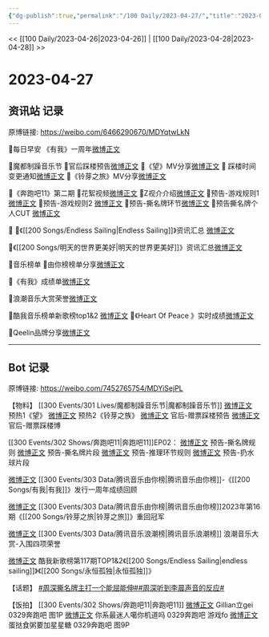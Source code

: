 ```yaml
---
{"dg-publish":true,"permalink":"/100 Daily/2023-04-27/","title":"2023-04-27","created":"2023-04-28T19:47:01.703+08:00","updated":"2023-04-28T19:52:17.766+08:00"}
---
```



<< [[100 Daily/2023-04-26\|2023-04-26]] | [[100 Daily/2023-04-28\|2023-04-28]] >>

# 2023-04-27

## 资讯站 记录

原博链接: https://weibo.com/6466290670/MDYqtwLkN

🌟每日早安
《有我》一周年[微博正文](https://m.weibo.cn/6466290670/4895047629672094)

🌟魔都制躁音乐节
🌷官后踩楼预告[微博正文](https://m.weibo.cn/6466290670/4895149433556910)
🌷《望》MV分享[微博正文](https://m.weibo.cn/6466290670/4895106677606657)
🌷 踩楼时间变更通知[微博正文](https://m.weibo.cn/6466290670/4895202890226584)
🌷《铃芽之旅》MV分享[微博正文](https://m.weibo.cn/6466290670/4895133511714087)

🌟《奔跑吧11》第二期
🌷花絮视频[微博正文](https://m.weibo.cn/6466290670/4895133038019752)
🌷Z视介介绍[微博正文](https://m.weibo.cn/6466290670/4895171089269876)
🌷预告-游戏规则1 [微博正文](https://m.weibo.cn/6466290670/4895082421682262)
🌷预告-游戏规则2 [微博正文](https://m.weibo.cn/6466290670/4895191686973788)
🌷预告-撕名牌环节[微博正文](https://m.weibo.cn/6466290670/4895083445096990)
🌷预告撕名牌个人CUT [微博正文](https://m.weibo.cn/6466290670/4895139061305786)

🌟
🌷《[[200 Songs/Endless Sailing\|Endless Sailing]]》资讯汇总 [微博正文](https://m.weibo.cn/6466290670/4895239552373675)

🌷《[[200 Songs/明天的世界更美好\|明天的世界更美好]]》资讯汇总[微博正文](https://m.weibo.cn/6466290670/4895097784633895)

🌟音乐榜单
🌷由你榜榜单分享[微博正文](https://m.weibo.cn/6466290670/4895166052175289)

🌷《有我》成绩单[微博正文](https://m.weibo.cn/6466290670/4895107298625622)

🌷浪潮音乐大赏荣誉[微博正文](https://m.weibo.cn/6466290670/4895170757135927)

🌷酷我音乐榜单新歌榜top1&2 [微博正文](https://m.weibo.cn/6466290670/4895211232166000)
🌷《Heart Of Peace 》实时成绩[微博正文](https://m.weibo.cn/6466290670/4895134111763056)

🌟Qeelin品牌分享[微博正文](https://m.weibo.cn/6466290670/4895077983846712)

---
## Bot 记录

原博链接: https://weibo.com/7452765754/MDYiSejPL

【物料】
[[300 Events/301 Lives/魔都制躁音乐节\|魔都制躁音乐节]]
[微博正文](http://weibo.com/7740679900/MDU2wpaRd) 预热1《望》
[微博正文](https://weibo.com/7740679900/MDUNl5KaD) 预热2《铃芽之族》
[微博正文](http://weibo.com/5248300719/MDVeF5MHa) 官后-赠票踩楼预告
[微博正文](https://weibo.com/5248300719/MDWJfzTSM) 官后-赠票踩楼博

[[300 Events/302 Shows/奔跑吧11\|奔跑吧11]]EP02：
[微博正文](https://weibo.com/5242381821/MDToeAkOi) 预告-撕名牌规则
[微博正文](https://weibo.com/5242381821/MDTuydEud) 预告-撕名牌片段
[微博正文](https://weibo.com/5242381821/MDWk6yW5n) 预告-推理环节规则
[微博正文](http://weibo.com/2110705772/MDVoydngj) 预告-扔水球片段

[微博正文](http://weibo.com/6733257358/MDTAuj3bK) [[300 Events/303 Data/腾讯音乐由你榜\|腾讯音乐由你榜]]-《[[200 Songs/有我\|有我]]》发行一周年成绩回顾

[微博正文](http://weibo.com/6733257358/MDVnYxv19) [[300 Events/303 Data/腾讯音乐由你榜\|腾讯音乐由你榜]]2023年第16期《[[200 Songs/铃芽之旅\|铃芽之旅]]》重回冠军

[微博正文](http://weibo.com/7530784115/MDVLh9YY4) [[300 Events/303 Data/腾讯音乐浪潮榜\|腾讯音乐浪潮榜]] 浪潮音乐大赏-入围四项荣誉

[微博正文](http://weibo.com/1738434147/MDWIopKKN) 酷我新歌榜第117期TOP1&2《[[200 Songs/Endless Sailing\|endless sailing]]》《[[200 Songs/永恒孤独\|永恒孤独]]》

【话题】
[#周深撕名牌主打一个能屈能伸#](https://s.weibo.com/weibo?q=%23%E5%91%A8%E6%B7%B1%E6%92%95%E5%90%8D%E7%89%8C%E4%B8%BB%E6%89%93%E4%B8%80%E4%B8%AA%E8%83%BD%E5%B1%88%E8%83%BD%E4%BC%B8%23)[#周深听到李晨声音的反应#](https://s.weibo.com/weibo?q=%23%E5%91%A8%E6%B7%B1%E5%90%AC%E5%88%B0%E6%9D%8E%E6%99%A8%E5%A3%B0%E9%9F%B3%E7%9A%84%E5%8F%8D%E5%BA%94%23)

【饭拍】
[[300 Events/302 Shows/奔跑吧11\|奔跑吧11]]
[微博正文](http://weibo.com/5355738926/MDU1l9tJ6) Gillian立gei 0329奔跑吧 图1P
[微博正文](http://weibo.com/7724525486/MDWPHtxgL) 你系最迷人噶你机道吗 0329奔跑吧 游戏fo
[微博正文](http://weibo.com/6048634807/MDXwM5NKa) 蛋挞食粥要加星星糖 0329奔跑吧 图9P
